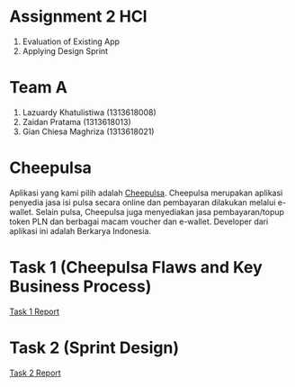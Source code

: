 # Assignment 2 HCI
   1. Evaluation of Existing App
   2. Applying Design Sprint

# Team A
   1. Lazuardy Khatulistiwa (1313618008)
   2. Zaidan Pratama (1313618013)
   3. Gian Chiesa Maghriza (1313618021)

# Cheepulsa
Aplikasi yang kami pilih adalah [Cheepulsa](https://play.google.com/store/apps/details?id=com.cheepulsapro&hl=es_VE). Cheepulsa merupakan aplikasi penyedia jasa isi pulsa secara online dan pembayaran dilakukan melalui e-wallet. Selain pulsa, Cheepulsa juga menyediakan jasa pembayaran/topup token PLN dan berbagai macam voucher dan e-wallet. Developer dari aplikasi ini adalah Berkarya Indonesia. 

 # Task 1 (Cheepulsa Flaws and Key Business Process)
[Task 1 Report](Task_1_Report/README.md)

 # Task 2 (Sprint Design)
 [Task 2 Report](Task_2_Report/README.md)
